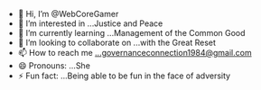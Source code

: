 - 👋 Hi, I’m @WebCoreGamer
- 👀 I’m interested in ...Justice and Peace
- 🌱 I’m currently learning ...Management of the Common Good
- 💞️ I’m looking to collaborate on ...with the Great Reset
- 📫 How to reach me ...governanceconnection1984@gmail.com
- 😄 Pronouns: ...She
- ⚡ Fun fact: ...Being able to be fun in the face of adversity

<!---
WebCoreGamer/WebCoreGamer is a ✨ special ✨ repository because its `README.md` (this file) appears on your GitHub profile.
You can click the Preview link to take a look at your changes.
--->
